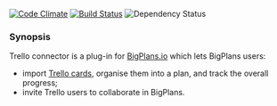[![Code Climate](https://codeclimate.com/github/Assembla/bigplans-trello-connector.png)](https://codeclimate.com/github/Assembla/bigplans-trello-connector)
[![Build Status](https://travis-ci.org/Assembla/bigplans-trello-connector.png?branch=master)](https://travis-ci.org/Assembla/bigplans-trello-connector)
![Dependency Status](https://gemnasium.com/Assembla/bigplans-trello-connector.png)

### Synopsis

Trello connector is a plug-in for [BigPlans.io](https://bigplans.io)
which lets BigPlans users:

* import [Trello cards](https://trello.com/tour),
  organise them into a plan, and track the overall progress;
* invite Trello users to collaborate in BigPlans.
